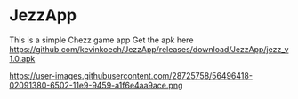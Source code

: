 # JezzApp
This is a simple Chezz game app
Get the apk here  https://github.com/kevinkoech/JezzApp/releases/download/JezzApp/jezz_v1.0.apk

https://user-images.githubusercontent.com/28725758/56496418-02091380-6502-11e9-9459-a1f6e4aa9ace.png
